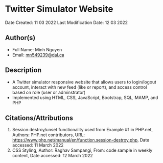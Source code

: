 # Twitter Simulator Website 

Date Created: 11 03 2022
Last Modification Date: 12 03 2022

## Author(s)

- Full Name: Minh Nguyen
- Email: mn549239@dal.ca

## Description
- A Twitter simulator responsive website that allows users to login/logout account, interact with new feed (like or report), and access control based on role (user or adminstrator)
- Implemented using HTML, CSS, JavaScript, Bootstrap, SQL, MAMP, and PHP
## Citations/Attributions
1. Session destroy/unset functionality used from Example #1 in PHP.net, Authors: PHP.net contributors, URL: https://www.php.net/manual/en/function.session-destroy.php, Date accessed: 11 March 2022
2. CSS Styling, Author: Raghav Sampangi, From: code sample in weekly content, Date accessed: 12 March 2022 
